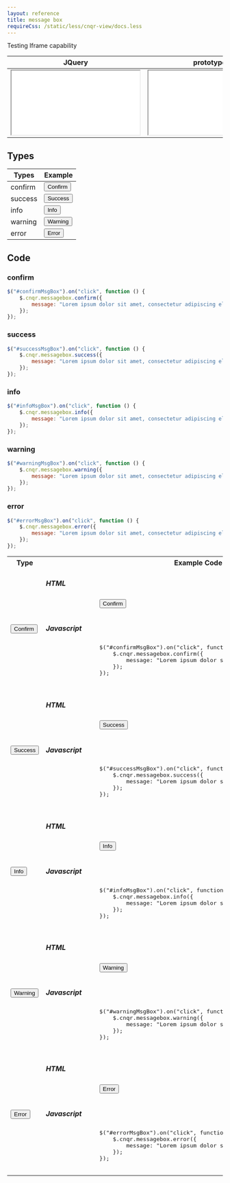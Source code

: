 ```yaml
---
layout: reference
title: message box
requireCss: /static/less/cnqr-view/docs.less
---
```


Testing Iframe capability

| JQuery | prototypejs | extjs | react |
| --- | --- | --- | --- |
| <iframe src="_messagebox-jquery.html"></iframe> | <iframe src="_messagebox-prototypejs.html"></iframe> | <iframe src="_messagebox-extjs.html"></iframe>|  <iframe src="_messagebox-extjs.html"></iframe> |


## Types ##

| Types   | Example                                                                                     |
| ------- | ------------------------------------------------------------------------------------------- |
| confirm | <input id="confirmMsgBox" type="button" value="Confirm" class="btn btn-default cnqr-muted"> |
| success | <input id="successMsgBox" type="button" value="Success" class="btn btn-success">            |
| info    | <input id="infoMsgBox" type="button" value="Info" class="btn btn-info">                     |
| warning | <input id="warningMsgBox" type="button" value="Warning" class="btn btn-warning">            |
| error   | <input id="errorMsgBox" type="button" value="Error" class="btn btn-danger">                 |

## Code ##

### confirm ###
```javascript
$("#confirmMsgBox").on("click", function () {
	$.cnqr.messagebox.confirm({
		message: "Lorem ipsum dolor sit amet, consectetur adipiscing elit."
	});
});
```

### success ###
```javascript
$("#successMsgBox").on("click", function () {
	$.cnqr.messagebox.success({
		message: "Lorem ipsum dolor sit amet, consectetur adipiscing elit."
	});
});
```

### info ###
```javascript
$("#infoMsgBox").on("click", function () {
	$.cnqr.messagebox.info({
		message: "Lorem ipsum dolor sit amet, consectetur adipiscing elit."
	});
});
```

### warning ###
```javascript
$("#warningMsgBox").on("click", function () {
	$.cnqr.messagebox.warning({
		message: "Lorem ipsum dolor sit amet, consectetur adipiscing elit."
	});
});
```

### error ###
```javascript
$("#errorMsgBox").on("click", function () {
	$.cnqr.messagebox.error({
		message: "Lorem ipsum dolor sit amet, consectetur adipiscing elit."
	});
});
```

<table class="reporttable reporttable-lg">
	<tr>
		<th>Type</th>
		<th>Example Code</th>
	</tr>
	<tr>
		<td><input id="confirmMsgBox" type="button" value="Confirm" class="btn btn-default cnqr-muted"></td>
		<td>
			<h5>HTML</h5>
			<pre class="brush: xml; toolbar: false;">
				<input id="confirmMsgBox" type="button" value="Confirm" class="btn btn-default cnqr-muted">
			</pre>
			<h5>Javascript</h5>
			<pre class="brush: js; toolbar: false;">
				$("#confirmMsgBox").on("click", function () {
					$.cnqr.messagebox.confirm({
						message: "Lorem ipsum dolor sit amet, consectetur adipiscing elit."
					});
				});
			</pre>
		</td>
	</tr>
	<tr>
		<td><input id="successMsgBox" type="button" value="Success" class="btn btn-success"></td>
		<td>
			<h5>HTML</h5>
			<pre class="brush: xml; toolbar: false;">
				<input id="successMsgBox" type="button" value="Success" class="btn btn-success">
			</pre>
			<h5>Javascript</h5>
			<pre class="brush: js; toolbar: false;">
				$("#successMsgBox").on("click", function () {
					$.cnqr.messagebox.success({
						message: "Lorem ipsum dolor sit amet, consectetur adipiscing elit."
					});
				});
			</pre>			
		</td>
	</tr>
	<tr>
		<td><input id="infoMsgBox" type="button" value="Info" class="btn btn-info"></td>
		<td>
			<h5>HTML</h5>
			<pre class="brush: xml; toolbar: false;">
				<input id="infoMsgBox" type="button" value="Info" class="btn btn-info">
			</pre>
			<h5>Javascript</h5>
			<pre class="brush: js; toolbar: false;">
				$("#infoMsgBox").on("click", function () {
					$.cnqr.messagebox.info({
						message: "Lorem ipsum dolor sit amet, consectetur adipiscing elit."
					});
				});
			</pre>			
		</td>
	</tr>
	<tr>
		<td><input id="warningMsgBox" type="button" value="Warning" class="btn btn-warning"></td>
		<td>
			<h5>HTML</h5>
			<pre class="brush: xml; toolbar: false;">
				<input id="warningMsgBox" type="button" value="Warning" class="btn btn-warning">
			</pre>
			<h5>Javascript</h5>
			<pre class="brush: js; toolbar: false;">
				$("#warningMsgBox").on("click", function () {
					$.cnqr.messagebox.warning({
						message: "Lorem ipsum dolor sit amet, consectetur adipiscing elit."
					});
				});
			</pre>			
		</td>
	</tr>
	<tr>
		<td><input id="errorMsgBox" type="button" value="Error" class="btn btn-danger"></td>
		<td>
			<h5>HTML</h5>
			<pre class="brush: xml; toolbar: false;">
				<input id="errorMsgBox" type="button" value="Error" class="btn btn-danger">
			</pre>
			<h5>Javascript</h5>
			<pre class="brush: js; toolbar: false;">
				$("#errorMsgBox").on("click", function () {
					$.cnqr.messagebox.error({
						message: "Lorem ipsum dolor sit amet, consectetur adipiscing elit."
					});
				});
			</pre>
		</td>
	</tr>
</table>
    
<script>
	$.cnqr.ready(function () {
		$("#confirmMsgBox").on("click", function () {
			$.cnqr.messagebox.confirm({
				message: "Lorem ipsum dolor sit amet, consectetur adipiscing elit."
			});
		});

		$("#successMsgBox").on("click", function () {
			$.cnqr.messagebox.success({
				message: "Nullam sagittis tincidunt malesuada."
			});
		});

		$("#infoMsgBox").on("click", function () {
			$.cnqr.messagebox.info({
				message: "Phasellus tristique tristique blandit. Nullam pellentesque porttitor orci. Nunc eros turpis, ultrices ut consequat in, rhoncus vitae metus. Pellentesque sit amet rutrum augue, a placerat odio. Mauris blandit pharetra sapien, id placerat orci tempus eget. Aliquam interdum neque a metus molestie, ut rhoncus justo hendrerit. In aliquam porttitor mauris at luctus. In ullamcorper tristique hendrerit. "
			});
		});

		$("#warningMsgBox").on("click", function () {
			$.cnqr.messagebox.warning({
				message: "Nunc lobortis, nisi eget rhoncus pellentesque, eros mauris gravida nisi, a aliquet dolor odio quis nisi. Donec sed lectus eu diam malesuada placerat eget non ipsum. Ut auctor nisi ac nibh convallis dignissim. "
			});
		});

		$("#errorMsgBox").on("click", function () {
			$.cnqr.messagebox.error({
				message: "Aliquam vestibulum risus porta arcu egestas rhoncus. Nulla vehicula, elit eget porta ultricies,"
			});
		});
	});
</script>
